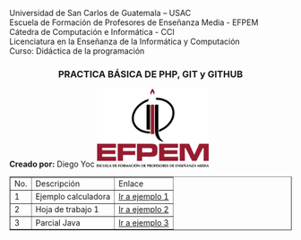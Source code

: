 Universidad de San Carlos de Guatemala – USAC<br>
Escuela de Formación de Profesores de Enseñanza Media - EFPEM<br>
Cátedra de Computación e Informática - CCI<br>
Licenciatura en la Enseñanza de la Informática y Computación<br>
Curso: Didáctica de la programación<br>

<h3 align=center>PRACTICA BÁSICA DE PHP, GIT y GITHUB</h3>
<b>Creado por:</b> Diego Yoc

<img src="img/efpem.png" width="200">

<table border=1>
	<tr>
		<td>No.</td>
		<td>Descripción</td>
		<td>Enlace</td>
	</tr>
	<tr>
		<td>1</td>
		<td>Ejemplo calculadora</td>
		<td><a href="Calculadora">Ir a ejemplo 1</a></td>
	</tr>
	<tr>
		<td>2</td>
		<td>Hoja de trabajo 1</td>
		<td><a href="Ht1JavaDiegoYoc">Ir a ejemplo 2</a></td>
	</tr>
	<tr>
		<td>3</td>
		<td>Parcial Java</td>
		<td><a href="ParcialJavaDiegoYoc">Ir a ejemplo 3</a></td>
	</tr>
</table>
